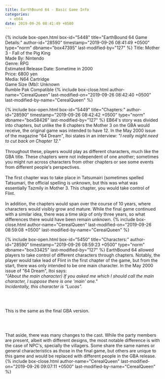 ```yaml
---
title: EarthBound 64 - Basic Game Info
categories:
  - eb64
date: 2019-09-26 08:41:49 +0500
---
```

{% include box-open.html box-id="5448" title="EarthBound 64 Game Details:" author-id="28590" timestamp="2019-09-26 08:41:49 +0500" type="norm" dbname="box47395" last-modified-by="127" %}
Title: Mother 3 - Fall of the Pig King<BR />
Made By: Nintendo<BR />
Genre: RPG<BR />
Estimated Release Date: Sometime in 2000<BR />
Price: 6800 yen<BR />
Media: N64 Cartridge<BR />
Game Size (Mb): Unknown<BR />
Rumble Pak Compatible
{% include box-close.html author-name="CerealQueen" last-modified-on="2019-09-26 08:42:40 +0500" last-modified-by-name="CerealQueen" %}

{% include box-open.html box-id="5449" title="Chapters:" author-id="28590" timestamp="2019-09-26 08:42:42 +0500" type="norm" dbname="box58426" last-modified-by="127" %}
EB64's story was divided into chapters, but unlike the 8 chapters the Mother 3 on the GBA would receive, the original game was intended to have 12. In the May 2000 issue of the magazine "64 Dream", Itoi states in an interview: <i>"I really might need to cut back on Chapter 12."</i><br /><br />
Throughout these, players would play as different characters, much like the GBA title. These chapters were not independent of one another; sometimes you might run across characters from other chapters or see some events from different people's perspectives.
<BR /><BR />
The first chapter was to take place in Tatsumairi (sometimes spelled Tatsumari, the official spelling is unknown, but this was what was essentially Tazmily in Mother 3. This chapter, you would take control of Flint.
<BR /><BR />
In addition, the chapters would span over the course of 10 years, where characters would visibly grow and mature. While the final game continued with a similar idea, there was a time skip of only three years, so what differences there would have been remain unknown.
{% include box-close.html author-name="CerealQueen" last-modified-on="2019-09-26 08:59:08 +0500" last-modified-by-name="CerealQueen" %}

{% include box-open.html box-id="5450" title="Characters:" author-id="28590" timestamp="2019-09-26 08:59:23 +0500" type="norm" dbname="box33425" last-modified-by="127" %}
EarthBound 64 allowed players to take control of different characters through chapters. Notably, the player would take lead of Flint in the first chapter of the game, but from the start, there was only intended to be one main character.
In the May 2000 issue of "64 Dream", Itoi says:<BR />
<i>"(About the main character) If you asked me which I should call the main character, I suppose there <I>is</I> one 'main' one."<BR />
Incidentally, this character is "Lucas".</i>

<br /><br />

This is the same as the final GBA version.

<br /><br />

That aside, there was many changes to the cast. While the party members are present, albeit with different designs, the most notable difference is with the case of NPC's, specially the villagers. Some share the same names or general characteristics as those in the final game, but others are unique to this game and would be replaced with different people in the GBA release.
{% include box-close.html author-name="CerealQueen" last-modified-on="2019-09-26 09:07:11 +0500" last-modified-by-name="CerealQueen" %}
